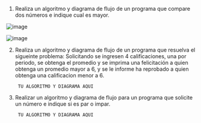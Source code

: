 1. Realiza un algoritmo y diagrama de flujo de un programa que compare dos números e indique cual es mayor.
  
 ![image](https://user-images.githubusercontent.com/119713481/213884630-19e1d8a6-7c3c-409f-98b6-1cfbd9f14a8f.png)
 
		
![image](https://user-images.githubusercontent.com/119713481/213884592-282f847a-b317-4dd8-be11-005163b1be0d.png)

        
2. Realiza un algoritmo y diagrama de flujo de un programa que resuelva el sigueinte problema: Solicitando se ingresen 4 calificaciones, una por periodo, se obtenga el promedio y se imprima una felicitación a quien obtenga un promedio mayor a 6, y se le informe ha reprobado a quien obtenga una calificacion menor a 6.

        TU ALGORITMO Y DIAGRAMA AQUI

3. Realizar un algoritmo y diagrama de flujo para un programa que solicite un número e indique si es par o impar.

        TU ALGORITMO Y DIAGRAMA AQUI
